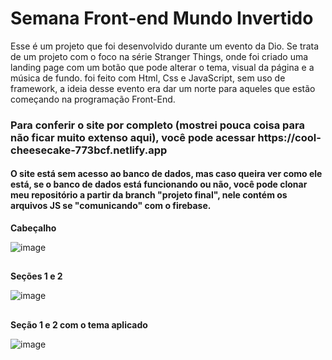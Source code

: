 <h1>Semana Front-end Mundo Invertido</h1>

Esse é um projeto que foi desenvolvido durante um evento da Dio.
Se trata de um projeto com o foco na série Stranger Things, onde foi criado uma landing page com um botão que pode alterar o tema, visual da página e a música de fundo.
foi feito com Html, Css e JavaScript, sem uso de framework, a ideia desse evento era dar um norte para aqueles que estão começando na programação Front-End.

<h3>Para conferir o site por completo (mostrei pouca coisa para não ficar muito extenso aqui), você pode acessar https://cool-cheesecake-773bcf.netlify.app</h3>
<h4>O site está sem acesso ao banco de dados, mas caso queira ver como ele está, se o banco de dados está funcionando ou não, você pode clonar meu repositório a partir da branch "projeto final", nele contém os arquivos JS se "comunicando" com o firebase.</h4>

<strong>Cabeçalho</strong>

![image](https://user-images.githubusercontent.com/83431949/186586017-a1967a7b-7221-4a44-8c1a-cb9e61804653.png)

##

<strong>Seções 1 e 2</strong>

![image](https://user-images.githubusercontent.com/83431949/186586155-962c3ef7-d1cf-4182-9345-9bba9bc7d3b6.png)

##

<strong>Seção 1 e 2 com o tema aplicado </strong>

![image](https://user-images.githubusercontent.com/83431949/186586480-fba3120e-2999-45a2-9fe4-c996ca9a62a4.png)
